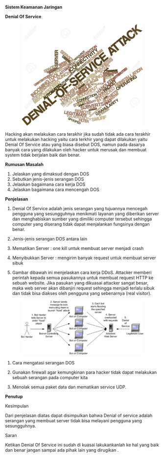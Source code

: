 **Sistem Keamanan Jaringan**

**Denial Of Service**

 <p align="center"> <img src="../../img/doss.jpg" width="400px"> </p>  


Hacking akan melakukan cara terakhir jika sudah tidak ada cara terakhir untuk melakukan hacking yaitu cara terkhir yang dapat dilakukan yaitu Denial Of Service atau yang biasa disebut DOS, namun pada dasarya banyak cara yang dilakukan oleh hacker untuk merusak dan membuat system tidak berjalan baik dan benar.

**Rumusan Masalah**

1. Jelaskan yang dimaksud dengan DOS
2. Sebutkan jenis-jenis serangan DOS
3. Jelaskan bagaimana cara kerja DOS
4. Jelaskan bagaimana cara mencengah DOS

**Penjelasan**

1. Denial Of Service adalah jenis serangan yang tujuannya mencegah pengguna yang sesungguhnya menikmati layanan yang diberikan server dan  menghabiskan sumber yang dimiliki computer tersebut sehingga computer yang diserang tidak dapat menjalankan fungsinya dengan benar.
2. Jenis-jenis serangan DOS antara lain

1. Mematikan Server : one kill untuk membuat server menjadi crash
2. Menyibukkan Server : mengirim banyak request untuk membuat server sibuk

1. Gambar dibawah ini menjelaskan cara kerja DDoS. Attacker memberi perintah kepada semua pasukannya untuk membuat request HTTP ke sebuah website. Jika pasukan yang dikuasai attacker sangat besar, maka web server akan dibanjiri request sehingga menjadi terlalu sibuk dan tidak bisa diakses oleh pengguna yang sebenarnya (real visitor).

 <p align="center"> <img src="../../img/dos.jpg" width="400px"> </p>

1. Cara mengatasi serangan DOS

1. Gunakan firewall agar kemungkinan para hacker tidak dapat melakukan sebuah serangan pada computer kita
2. Menolak semua paket data dan mematikan service UDP.

**Penutup**

Kesimpulan

Dari penjelasan diatas dapat disimpulkan bahwa Denial of service adalah serangan yang membuat server tidak bisa melayani pengguna yang sesungguhnya.

Saran

Ketikan Denial Of Service ini sudah di kuasai lakukankanlah ke hal yang baik dan benar jangan sampai ada pihak lain yang dirugikan .